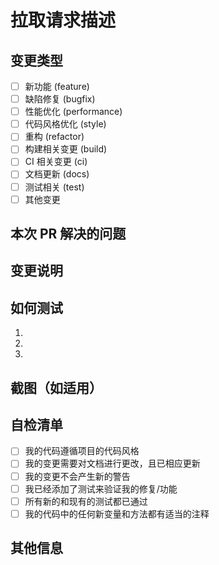 # 拉取请求描述

## 变更类型

<!--- 将不适用的条目删除 -->

- [ ] 新功能 (feature)
- [ ] 缺陷修复 (bugfix)
- [ ] 性能优化 (performance)
- [ ] 代码风格优化 (style)
- [ ] 重构 (refactor)
- [ ] 构建相关变更 (build)
- [ ] CI 相关变更 (ci)
- [ ] 文档更新 (docs)
- [ ] 测试相关 (test)
- [ ] 其他变更

## 本次 PR 解决的问题

<!--- 描述这个PR解决的问题或实现的功能 -->
<!--- 如果修复了已知的Issue，请链接到相关Issue -->

## 变更说明

<!--- 描述您的更改在功能和技术层面上的实现 -->

## 如何测试

<!--- 请描述测试这些变更的步骤，以便验证它们是否如预期工作 -->

1.
2.
3.

## 截图（如适用）

<!--- 如适用，请添加截图以帮助解释您的更改 -->

## 自检清单

<!--- 在提交之前，请确保已完成此清单中的所有项目 -->

- [ ] 我的代码遵循项目的代码风格
- [ ] 我的变更需要对文档进行更改，且已相应更新
- [ ] 我的变更不会产生新的警告
- [ ] 我已经添加了测试来验证我的修复/功能
- [ ] 所有新的和现有的测试都已通过
- [ ] 我的代码中的任何新变量和方法都有适当的注释

## 其他信息

<!--- 关于此PR的任何其他有用信息 ->
